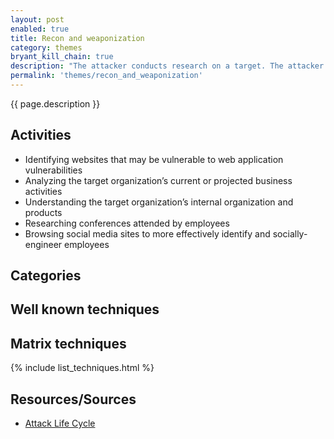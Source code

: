 ```yaml
---
layout: post
enabled: true
title: Recon and weaponization
category: themes
bryant_kill_chain: true
description: "The attacker conducts research on a target. The attacker identifies targets (both systems and people) and determines his attack methodology. The attacker may look for Internet-facing services or individuals to exploit."
permalink: 'themes/recon_and_weaponization'
---
```

{{ page.description }}

## Activities

* Identifying websites that may be vulnerable to web application vulnerabilities
* Analyzing the target organization’s current or projected business activities
* Understanding the target organization’s internal organization and products
* Researching conferences attended by employees
* Browsing social media sites to more effectively identify and socially-engineer employees


## Categories


## Well known techniques


## Matrix techniques
{% include list_techniques.html %}

## Resources/Sources

* [Attack Life Cycle](http://www.iacpcybercenter.org/resource-center/what-is-cyber-crime/cyber-attack-lifecycle/)